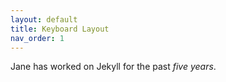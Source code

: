 ```yaml
---
layout: default
title: Keyboard Layout
nav_order: 1
---
```


Jane has worked on Jekyll for the past *five years*.
